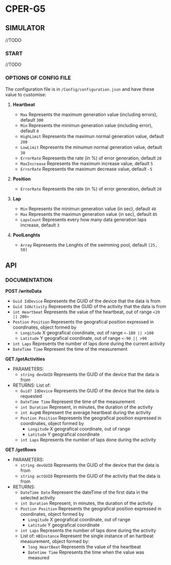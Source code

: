 # CPER-G5

## SIMULATOR

//TODO

### START

//TODO

### OPTIONS OF CONFIG FILE
The configuration file is in `/Config/configuration.json` and have these value to customise:

1. **Heartbeat**
   - `Max` Represents the maximum generation value (including errors), default `300`
   - `Min` Represents the minimun generation value (including error), default `0`
   - `HighLimit` Represents the maximun normal generation value, default `200`
   - `LowLimit` Represents the minumun normal generation value, default `30`
   - `ErrorRate` Represents the rate (in %) of error generation, default `20`
   - `MaxIncrease` Represents the maximum increase value, default `5`
   - `ErrorRate` Represents the maximum decrease value, default `-5`
   
2. **Position**
   - `ErrorRate` Represents the rate (in %) of error generation, default `20`
   
3. **Lap**
   - `Min` Represents the minimun generation value (in sec), default `40`
   - `Max` Represents the maximun generation value (in sec), default `85`
   - `LapsCount` Represents every how many data generation laps increase, default `3`
   
4. **PoolLenghts**
   - `Array` Represents the Lenghts of the swimming pool, default `[25, 50]`


## API

### DOCUMENTATION

**POST /writeData**
   - `Guid IdDevice` Represents the GUID of the device that the data is from
   - `Guid IdActivity` Represents the GUID of the activity that the data is from
   - `int Heartbeat` Represents the value of the heartbeat, out of range `<20 || 200>`
   - `Postion Position` Represents the geografical position expressed in coordinates, object formed by
      - `Longitude` X geografical coordinate, out of range `<-180 || >180`
      - `Latitude` Y geografical coordinate, out of range `<-90 || >90`
   - `int Laps` Represents the number of laps done during the current activity
   - `DateTime Time` Represent the time of the measurement  

**GET /getActivities**
- PARAMETERS:
   - `string devGUID` Represents the GUID of the device that the data is from
- RETURNS:
   List of:
   - `Guid? IdDevice` Represents the GUID of the device that the data is requested
   - `DateTime Time` Represent the time of the measurement
   - `int Duration` Represent, in minutes, the duration of the activity
   - `int AvgHB` Represent the average heartbeat during the activity
   - `Postion Position` Represents the geografical position expressed in coordinates, object formed by
      - `Longitude` X geografical coordinate, out of range
      - `Latitude` Y geografical coordinate
   - `int Laps` Represents the number of laps done during the activity
      
**GET /getRows**
- PARAMETERS:
   - `string devGUID` Represents the GUID of the device that the data is from
   - `string actGUID` Represents the GUID of the activity that the data is from
- RETURNS:
   - `DateTime Date` Represent the dateTime of the first data in the selected activity
   - `int Duration` Represent, in minutes, the duration of the activity
   - `Postion Position` Represents the geografical position expressed in coordinates, object formed by
      - `Longitude` X geografical coordinate, out of range
      - `Latitude` Y geografical coordinate
   - `int Laps` Represents the number of laps done during the activity
   - List of: `HBInstance` Represent the single instance of an hartbeat measurement, object formed by:
      - `long HeartBeat` Represents the value of the heartbeat
      - `Datetime Time` Represents the time when the value was measured
            
  
